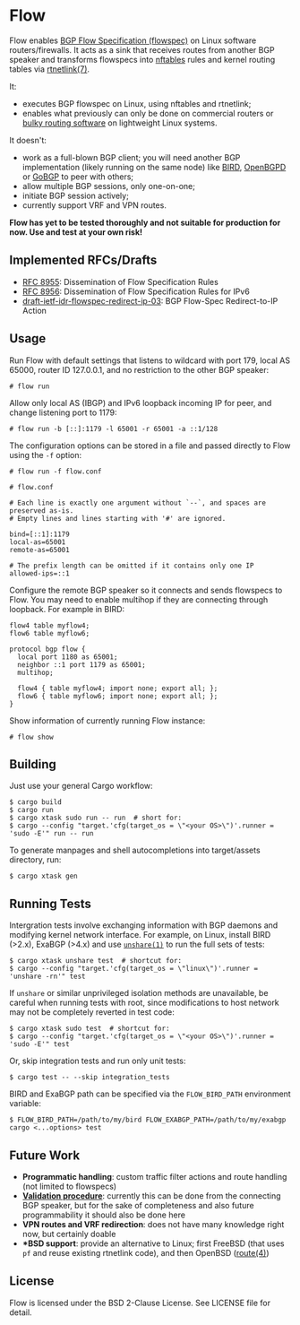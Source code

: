 # Flow

Flow enables [BGP Flow Specification (flowspec)](https://www.rfc-editor.org/rfc/rfc8955.html) on Linux software routers/firewalls. It acts as a sink that receives routes from another BGP speaker and transforms flowspecs into [nftables](https://wiki.nftables.org) rules and kernel routing tables via [rtnetlink(7)](https://www.man7.org/linux/man-pages/man7/rtnetlink.7.html).

It:

- executes BGP flowspec on Linux, using nftables and rtnetlink;
- enables what previously can only be done on commercial routers or [bulky routing software](https://frrouting.org) on lightweight Linux systems.

It doesn't:

- work as a full-blown BGP client; you will need another BGP implementation (likely running on the same node) like [BIRD](https://bird.network.cz), [OpenBGPD](https://www.openbgpd.org) or [GoBGP](https://osrg.github.io/gobgp/) to peer with others;
- allow multiple BGP sessions, only one-on-one;
- initiate BGP session actively;
- currently support VRF and VPN routes.

**Flow has yet to be tested thoroughly and not suitable for production for now. Use and test at your own risk!**

## Implemented RFCs/Drafts

- [RFC 8955](https://www.rfc-editor.org/rfc/rfc8955.html): Dissemination of Flow Specification Rules
- [RFC 8956](https://www.rfc-editor.org/rfc/rfc8956.html): Dissemination of Flow Specification Rules for IPv6
- [draft-ietf-idr-flowspec-redirect-ip-03](https://www.ietf.org/archive/id/draft-ietf-idr-flowspec-redirect-ip-03.html): BGP Flow-Spec Redirect-to-IP Action

## Usage

Run Flow with default settings that listens to wildcard with port 179, local AS 65000, router ID 127.0.0.1, and no restriction to the other BGP speaker:

```console
# flow run
```

Allow only local AS (IBGP) and IPv6 loopback incoming IP for peer, and change listening port to 1179:

```console
# flow run -b [::]:1179 -l 65001 -r 65001 -a ::1/128
```

The configuration options can be stored in a file and passed directly to Flow using the `-f` option:

```console
# flow run -f flow.conf
```

```
# flow.conf

# Each line is exactly one argument without `--`, and spaces are preserved as-is.
# Empty lines and lines starting with '#' are ignored.

bind=[::1]:1179
local-as=65001
remote-as=65001

# The prefix length can be omitted if it contains only one IP
allowed-ips=::1
```

Configure the remote BGP speaker so it connects and sends flowspecs to Flow. You may need to enable multihop if they are connecting through loopback. For example in BIRD:

```
flow4 table myflow4;
flow6 table myflow6;

protocol bgp flow {
  local port 1180 as 65001;
  neighbor ::1 port 1179 as 65001;
  multihop;

  flow4 { table myflow4; import none; export all; };
  flow6 { table myflow6; import none; export all; };
}
```

Show information of currently running Flow instance:

```console
# flow show
```

## Building

Just use your general Cargo workflow:

```console
$ cargo build
$ cargo run
$ cargo xtask sudo run -- run  # short for:
$ cargo --config "target.'cfg(target_os = \"<your OS>\")'.runner = 'sudo -E'" run -- run
```

To generate manpages and shell autocompletions into target/assets directory, run:

```console
$ cargo xtask gen
```

## Running Tests

Intergration tests involve exchanging information with BGP daemons and modifying kernel network interface. For example, on Linux, install BIRD (>2.x), ExaBGP (>4.x) and use [`unshare(1)`](https://www.man7.org/linux/man-pages/man1/unshare.1.html) to run the full sets of tests:

```console
$ cargo xtask unshare test  # shortcut for:
$ cargo --config "target.'cfg(target_os = \"linux\")'.runner = 'unshare -rn'" test
```

If `unshare` or similar unprivileged isolation methods are unavailable, be careful when running tests with root, since modifications to host network may not be completely reverted in test code:

```console
$ cargo xtask sudo test  # shortcut for:
$ cargo --config "target.'cfg(target_os = \"<your OS>\")'.runner = 'sudo -E'" test
```

Or, skip integration tests and run only unit tests:

```console
$ cargo test -- --skip integration_tests
```

BIRD and ExaBGP path can be specified via the `FLOW_BIRD_PATH` environment variable:

```console
$ FLOW_BIRD_PATH=/path/to/my/bird FLOW_EXABGP_PATH=/path/to/my/exabgp cargo <...options> test
```

## Future Work

- **Programmatic handling**: custom traffic filter actions and route handling (not limited to flowspecs)
- [**Validation procedure**](https://www.rfc-editor.org/rfc/rfc8955.html#name-validation-procedure): currently this can be done from the connecting BGP speaker, but for the sake of completeness and also future programmability it should also be done here
- **VPN routes and VRF redirection**: does not have many knowledge right now, but certainly doable
- **\*BSD support**: provide an alternative to Linux; first FreeBSD (that uses `pf` and reuse existing rtnetlink code), and then OpenBSD ([route(4)](https://man.openbsd.org/route.4))

## License

Flow is licensed under the BSD 2-Clause License. See LICENSE file for detail.
